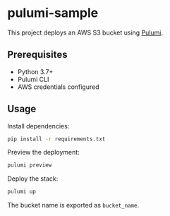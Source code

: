 # pulumi-sample

This project deploys an AWS S3 bucket using [Pulumi](https://www.pulumi.com/).

## Prerequisites

- Python 3.7+
- Pulumi CLI
- AWS credentials configured

## Usage

Install dependencies:

```bash
pip install -r requirements.txt
```

Preview the deployment:

```bash
pulumi preview
```

Deploy the stack:

```bash
pulumi up
```

The bucket name is exported as `bucket_name`.

